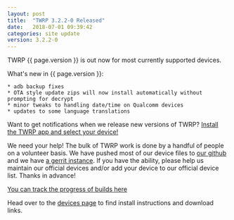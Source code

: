 ```yaml
---
layout: post
title:  "TWRP 3.2.2-0 Released"
date:   2018-07-01 09:39:42
categories: site update
version: 3.2.2-0
---
```


TWRP {{ page.version }} is out now for most currently supported devices.

What's new in {{ page.version }}:

	* adb backup fixes
	* OTA style update zips will now install automatically without prompting for decrypt
	* minor tweaks to handling date/time on Qualcomm devices
	* updates to some language translations

Want to get notifications when we release new versions of TWRP? [Install the TWRP app and select your device!](https://twrp.me/app)

We need your help! The bulk of TWRP work is done by a handful of people on a volunteer basis. We have pushed most of our device files to [our github](http://github.com/TeamWin/) and we have [a gerrit instance](http://gerrit.twrp.me). If you have the ability, please help us maintain our official devices and/or add your device to our official device list. Thanks in advance!

[You can track the progress of builds here](https://jenkins.twrp.me)

Head over to the [devices page](http://twrp.me/Devices) to find install instructions and download links.
